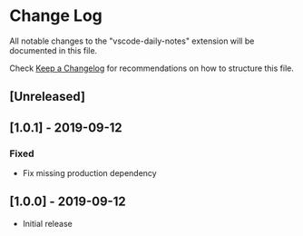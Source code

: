 # Change Log

All notable changes to the "vscode-daily-notes" extension will be documented in this file.

Check [Keep a Changelog](http://keepachangelog.com/) for recommendations on how to structure this file.

## [Unreleased]

## [1.0.1] - 2019-09-12
### Fixed
- Fix missing production dependency

## [1.0.0] - 2019-09-12

- Initial release